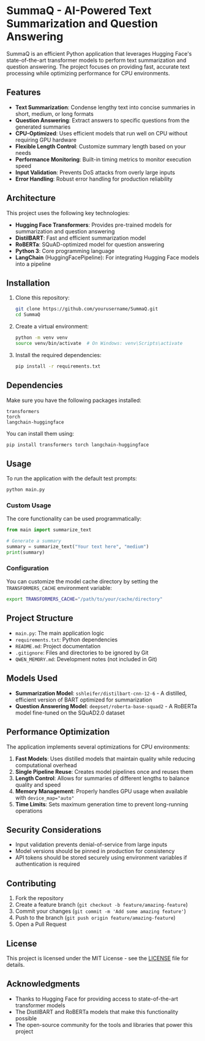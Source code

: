 # SummaQ - AI-Powered Text Summarization and Question Answering

SummaQ is an efficient Python application that leverages Hugging Face's state-of-the-art transformer models to perform text summarization and question answering. The project focuses on providing fast, accurate text processing while optimizing performance for CPU environments.

## Features

- **Text Summarization**: Condense lengthy text into concise summaries in short, medium, or long formats
- **Question Answering**: Extract answers to specific questions from the generated summaries
- **CPU-Optimized**: Uses efficient models that run well on CPU without requiring GPU hardware
- **Flexible Length Control**: Customize summary length based on your needs
- **Performance Monitoring**: Built-in timing metrics to monitor execution speed
- **Input Validation**: Prevents DoS attacks from overly large inputs
- **Error Handling**: Robust error handling for production reliability

## Architecture

This project uses the following key technologies:

- **Hugging Face Transformers**: Provides pre-trained models for summarization and question answering
- **DistilBART**: Fast and efficient summarization model
- **RoBERTa**: SQuAD-optimized model for question answering
- **Python 3**: Core programming language
- **LangChain** (HuggingFacePipeline): For integrating Hugging Face models into a pipeline

## Installation

1. Clone this repository:
   ```bash
   git clone https://github.com/yourusername/SummaQ.git
   cd SummaQ
   ```

2. Create a virtual environment:
   ```bash
   python -m venv venv
   source venv/bin/activate  # On Windows: venv\Scripts\activate
   ```

3. Install the required dependencies:
   ```bash
   pip install -r requirements.txt
   ```

## Dependencies

Make sure you have the following packages installed:

```
transformers
torch
langchain-huggingface
```

You can install them using:

```bash
pip install transformers torch langchain-huggingface
```

## Usage

To run the application with the default test prompts:

```bash
python main.py
```

### Custom Usage

The core functionality can be used programmatically:

```python
from main import summarize_text

# Generate a summary
summary = summarize_text("Your text here", "medium")
print(summary)
```

### Configuration

You can customize the model cache directory by setting the `TRANSFORMERS_CACHE` environment variable:

```bash
export TRANSFORMERS_CACHE="/path/to/your/cache/directory"
```

## Project Structure

- `main.py`: The main application logic
- `requirements.txt`: Python dependencies
- `README.md`: Project documentation
- `.gitignore`: Files and directories to be ignored by Git
- `QWEN_MEMORY.md`: Development notes (not included in Git)

## Models Used

- **Summarization Model**: `sshleifer/distilbart-cnn-12-6` - A distilled, efficient version of BART optimized for summarization
- **Question Answering Model**: `deepset/roberta-base-squad2` - A RoBERTa model fine-tuned on the SQuAD2.0 dataset

## Performance Optimization

The application implements several optimizations for CPU environments:

1. **Fast Models**: Uses distilled models that maintain quality while reducing computational overhead
2. **Single Pipeline Reuse**: Creates model pipelines once and reuses them
3. **Length Control**: Allows for summaries of different lengths to balance quality and speed
4. **Memory Management**: Properly handles GPU usage when available with `device_map="auto"`
5. **Time Limits**: Sets maximum generation time to prevent long-running operations

## Security Considerations

- Input validation prevents denial-of-service from large inputs
- Model versions should be pinned in production for consistency
- API tokens should be stored securely using environment variables if authentication is required

## Contributing

1. Fork the repository
2. Create a feature branch (`git checkout -b feature/amazing-feature`)
3. Commit your changes (`git commit -m 'Add some amazing feature'`)
4. Push to the branch (`git push origin feature/amazing-feature`)
5. Open a Pull Request

## License

This project is licensed under the MIT License - see the [LICENSE](LICENSE) file for details.

## Acknowledgments

- Thanks to Hugging Face for providing access to state-of-the-art transformer models
- The DistilBART and RoBERTa models that make this functionality possible
- The open-source community for the tools and libraries that power this project